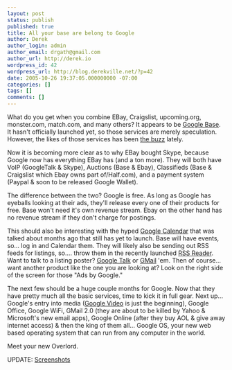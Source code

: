 ```yaml
---
layout: post
status: publish
published: true
title: All your base are belong to Google
author: Derek
author_login: admin
author_email: drgath@gmail.com
author_url: http://derek.io
wordpress_id: 42
wordpress_url: http://blog.derekville.net/?p=42
date: 2005-10-26 19:37:05.000000000 -07:00
categories: []
tags: []
comments: []
---
```

What do you get when you combine EBay, Craigslist, upcoming.org, monster.com, match.com, and many others? It appears to be [Google Base](http://base.google.com). It hasn't officially launched yet, so those services are merely speculation. However, the likes of those services has been [the buzz](http://ebaystrategies.blogs.com/ebay_strategies/) lately.

Now it is becoming more clear as to why EBay bought Skype, because Google now has everything EBay has (and a ton more). They will both have VoIP (GoogleTalk & Skype), Auctions (Base & Ebay), Classifieds (Base & Craigslist which Ebay owns part of/Half.com), and a payment system (Paypal & soon to be released Google Wallet).

The difference between the two?  Google is free.  As long as Google has eyeballs looking at their ads, they'll release every one of their products for free.  Base won't need it's own revenue stream.  Ebay on the other hand has no revenue stream if they don't charge for postings.

This should also be interesting with the hyped [Google Calendar](http://calendar.google.com/) that was talked about months ago that still has yet to launch. Base will have events, so... log in and Calendar them. They will likely also be sending out RSS feeds for listings, so.... throw them in the recently launched [RSS Reader](www.google.com/reader). Want to talk to a listing poster? [Google Talk](www.google.com/talk/) or [GMail](http://www.gmail.com) 'em. Then of course... want another product like the one you are looking at? Look on the right side of the screen for those "Ads by Google."

The next few should be a huge couple months for Google. Now that they have pretty much all the basic services, time to kick it in full gear. Next up... Google's entry into media ([Google Video](http://video.google.com/) is just the beginning), Google Office, Google WiFi, GMail 2.0 (they are about to be killed by Yahoo & Microsoft's new email apps), Google Online (after they buy AOL & give away internet access) & then the king of them all... Google OS, your new web based operating system that can run from any computer in the world.

Meet your new Overlord.

UPDATE: [Screenshots](http://telendro.com.es/imagenes/base/google-base-1.html)
